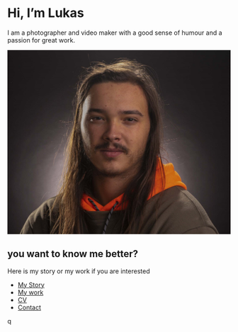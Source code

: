 # Hi, I’m Lukas 
I am a photographer and video maker with a good sense of humour and a passion for great work.

![Hi thats me](/portret2.jpg) 
## you want to know me better?
Here is my story or my work if you are interested

- [My Story](/aboutme.md) <!-- Step out of this folder and link to your home page. See: Step 2 -->
- [My work](../work.md)
- [CV](../CV.md)
- [Contact](../Contact.md)

q

